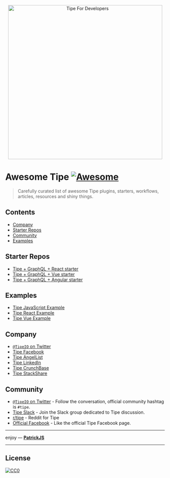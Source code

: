 <p align="center">
  <a href="https://tipe.io">
    <img width="487" alt="Tipe For Developers" src="https://user-images.githubusercontent.com/1016365/32705887-92e25d68-c7cd-11e7-9751-acdc196e7cb8.png">
  </a>
</p>

# Awesome Tipe [![Awesome](https://cdn.rawgit.com/sindresorhus/awesome/d7305f38d29fed78fa85652e3a63e154dd8e8829/media/badge.svg)](https://github.com/sindresorhus/awesome)
> Carefully curated list of awesome Tipe plugins, starters, workflows, articles, resources and shiny things.

## Contents
- [Company](#company)
- [Starter Repos](#starter-repos)
- [Community](#community)
- [Examples](#examples)

## Starter Repos
 - [Tipe + GraphQL + React starter](https://github.com/tipeio/tipe-react-starter/)
 - [Tipe + GraphQL + Vue starter](https://github.com/tipeio/tipe-vue-starter/)
 - [Tipe + GraphQL + Angular starter](https://github.com/tipeio/tipe-angular-starter/)

## Examples
 - [Tipe JavaScript Example](https://github.com/tipeio/tipe-javascript-example/)
 - [Tipe React Example](https://github.com/tipeio/tipe-react-example/)
 - [Tipe Vue Example](https://github.com/tipeio/tipe-vue-example/)

## Company
 - [`@TipeIO` on Twitter](https://twitter.com/tipeio)
 - [Tipe Facebook](https://www.facebook.com/tipecms/)
 - [Tipe AngelList](https://angel.co/tipe)
 - [Tipe LinkedIn](https://www.linkedin.com/company/tipeio)
 - [Tipe CrunchBase](https://www.crunchbase.com/organization/tipe)
 - [Tipe StackShare](https://stackshare.io/tipe)

## Community
- [`@TipeIO` on Twitter](https://twitter.com/tipeio) - Follow the conversation, official community hashtag is `#tipe`.
- [Tipe Slack](https://chat.tipe.io/) - Join the Slack group dedicated to Tipe discussion.
- [r/tipe](https://www.reddit.com/r/tipe/) - Reddit for Tipe
- [Official Facebook](https://www.facebook.com/tipecms/) - Like the official Tipe Facebook page.

___

enjoy — [**PatrickJS**](https://twitter.com/gdi2290)

___

## License

[![CC0](https://licensebuttons.net/p/zero/1.0/88x31.png)](https://creativecommons.org/publicdomain/zero/1.0/)
